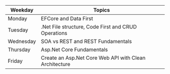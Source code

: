 | **Weekday**| **Topics**                   |
|------------|------------------------------|
| Monday     | EFCore and Data First        |              
| Tuesday    | .Net File structure, Code First and CRUD Operations|
| Wednesday  | SOA vs REST and REST Fundamentals|     
| Thursday   | Asp.Net Core Fundamentals |            
| Friday     |  Create an Asp.Net Core Web API with Clean Architecture |               
